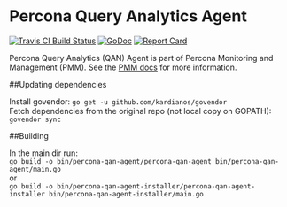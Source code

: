 # Percona Query Analytics Agent

[![Travis CI Build Status](https://travis-ci.org/percona/qan-agent.svg?branch=master)](https://travis-ci.org/percona/qan-agent)
[![GoDoc](https://godoc.org/github.com/percona/qan-agent?status.svg)](https://godoc.org/github.com/percona/qan-agent)
[![Report Card](http://goreportcard.com/badge/percona/qan-agent)](http://goreportcard.com/report/percona/qan-agent)

Percona Query Analytics (QAN) Agent is part of Percona Monitoring and Management (PMM).
See the [PMM docs](https://www.percona.com/doc/percona-monitoring-and-management/index.html) for more information.

##Updating dependencies

Install govendor: `go get -u github.com/kardianos/govendor`  
Fetch dependencies from the original repo (not local copy on GOPATH): `govendor sync`  

##Building
  
In the main dir run:  
`go build -o bin/percona-qan-agent/percona-qan-agent bin/percona-qan-agent/main.go`  
or  
`go build -o bin/percona-qan-agent-installer/percona-qan-agent-installer bin/percona-qan-agent-installer/main.go`  

